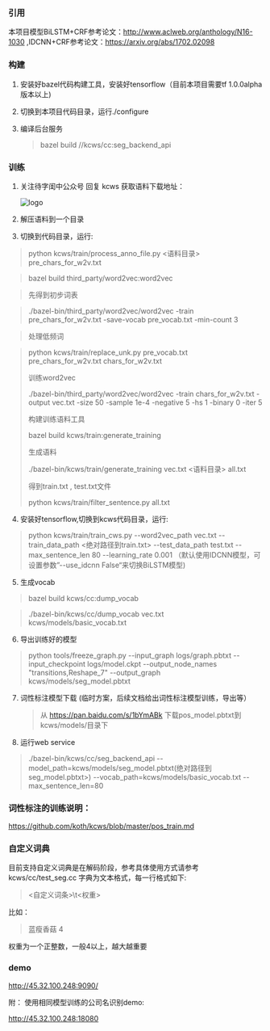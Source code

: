 
### 引用 

 
本项目模型BiLSTM+CRF参考论文：http://www.aclweb.org/anthology/N16-1030 ,IDCNN+CRF参考论文：https://arxiv.org/abs/1702.02098


### 构建

1. 安装好bazel代码构建工具，安装好tensorflow（目前本项目需要tf 1.0.0alpha版本以上)
2. 切换到本项目代码目录，运行./configure
3. 编译后台服务 

   > bazel build //kcws/cc:seg_backend_api


### 训练

1. 关注待字闺中公众号 回复 kcws 获取语料下载地址：
   
   ![logo](https://github.com/koth/kcws/blob/master/docs/qrcode_dzgz.jpg?raw=true "待字闺中")
   
   
2. 解压语料到一个目录

3. 切换到代码目录，运行:
  > python kcws/train/process_anno_file.py <语料目录> pre_chars_for_w2v.txt
  
  > bazel build third_party/word2vec:word2vec
  
  > 先得到初步词表
  
  > ./bazel-bin/third_party/word2vec/word2vec -train pre_chars_for_w2v.txt -save-vocab pre_vocab.txt -min-count 3
  
  > 处理低频词
  
  > python kcws/train/replace_unk.py pre_vocab.txt pre_chars_for_w2v.txt chars_for_w2v.txt
  > 
  > 训练word2vec
  > 
  > ./bazel-bin/third_party/word2vec/word2vec -train chars_for_w2v.txt -output vec.txt -size 50 -sample 1e-4 -negative 5 -hs 1 -binary 0 -iter 5
  > 
  > 构建训练语料工具
  > 
  > bazel build kcws/train:generate_training
  > 
  > 生成语料
  > 
  > ./bazel-bin/kcws/train/generate_training vec.txt <语料目录> all.txt
  > 
  > 得到train.txt , test.txt文件
  > 
  > python kcws/train/filter_sentence.py all.txt
  
4. 安装好tensorflow,切换到kcws代码目录，运行:

  > python kcws/train/train_cws.py --word2vec_path vec.txt --train_data_path <绝对路径到train.txt> --test_data_path test.txt --max_sentence_len 80 --learning_rate 0.001
  （默认使用IDCNN模型，可设置参数”--use_idcnn False“来切换BiLSTM模型)
  
5. 生成vocab
  > bazel  build kcws/cc:dump_vocab
  
  > ./bazel-bin/kcws/cc/dump_vocab vec.txt kcws/models/basic_vocab.txt
  
6. 导出训练好的模型
 >  python tools/freeze_graph.py --input_graph logs/graph.pbtxt  --input_checkpoint logs/model.ckpt --output_node_names  "transitions,Reshape_7"   --output_graph kcws/models/seg_model.pbtxt

7. 词性标注模型下载  (临时方案，后续文档给出词性标注模型训练，导出等）

   >  从 https://pan.baidu.com/s/1bYmABk 下载pos_model.pbtxt到kcws/models/目录下

8. 运行web service
 >  ./bazel-bin/kcws/cc/seg_backend_api --model_path=kcws/models/seg_model.pbtxt(绝对路径到seg_model.pbtxt>)   --vocab_path=kcws/models/basic_vocab.txt   --max_sentence_len=80

### 词性标注的训练说明：

https://github.com/koth/kcws/blob/master/pos_train.md

### 自定义词典
目前支持自定义词典是在解码阶段，参考具体使用方式请参考kcws/cc/test_seg.cc
字典为文本格式，每一行格式如下:
><自定义词条>\t<权重>

比如：
>蓝瘦香菇	4

权重为一个正整数，一般4以上，越大越重要
 
### demo
http://45.32.100.248:9090/

附： 使用相同模型训练的公司名识别demo:

http://45.32.100.248:18080



